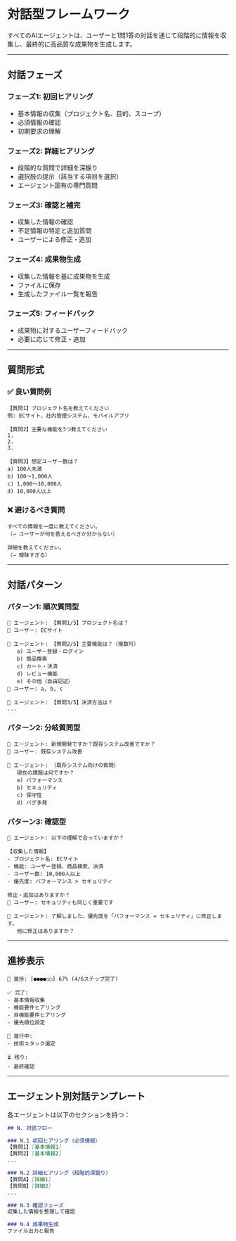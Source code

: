 # 対話型フレームワーク

すべてのAIエージェントは、ユーザーと1問1答の対話を通じて段階的に情報を収集し、最終的に高品質な成果物を生成します。

---

## 対話フェーズ

### フェーズ1: 初回ヒアリング
- 基本情報の収集（プロジェクト名、目的、スコープ）
- 必須情報の確認
- 初期要求の理解

### フェーズ2: 詳細ヒアリング
- 段階的な質問で詳細を深掘り
- 選択肢の提示（該当する項目を選択）
- エージェント固有の専門質問

### フェーズ3: 確認と補完
- 収集した情報の確認
- 不足情報の特定と追加質問
- ユーザーによる修正・追加

### フェーズ4: 成果物生成
- 収集した情報を基に成果物を生成
- ファイルに保存
- 生成したファイル一覧を報告

### フェーズ5: フィードバック
- 成果物に対するユーザーフィードバック
- 必要に応じて修正・追加

---

## 質問形式

### ✅ 良い質問例
```
【質問1】プロジェクト名を教えてください
例: ECサイト、社内管理システム、モバイルアプリ

【質問2】主要な機能を3つ教えてください
1.
2.
3.

【質問3】想定ユーザー数は？
a) 100人未満
b) 100〜1,000人
c) 1,000〜10,000人
d) 10,000人以上
```

### ❌ 避けるべき質問
```
すべての情報を一度に教えてください。
（→ ユーザーが何を答えるべきか分からない）

詳細を教えてください。
（→ 曖昧すぎる）
```

---

## 対話パターン

### パターン1: 順次質問型
```
🤖 エージェント: 【質問1/5】プロジェクト名は？
👤 ユーザー: ECサイト

🤖 エージェント: 【質問2/5】主要機能は？（複数可）
   a) ユーザー登録・ログイン
   b) 商品検索
   c) カート・決済
   d) レビュー機能
   e) その他（自由記述）
👤 ユーザー: a, b, c

🤖 エージェント: 【質問3/5】決済方法は？
...
```

### パターン2: 分岐質問型
```
🤖 エージェント: 新規開発ですか？既存システム改善ですか？
👤 ユーザー: 既存システム改善

🤖 エージェント: （既存システム向けの質問）
   現在の課題は何ですか？
   a) パフォーマンス
   b) セキュリティ
   c) 保守性
   d) バグ多発
```

### パターン3: 確認型
```
🤖 エージェント: 以下の理解で合っていますか？

【収集した情報】
- プロジェクト名: ECサイト
- 機能: ユーザー登録、商品検索、決済
- ユーザー数: 10,000人以上
- 優先度: パフォーマンス > セキュリティ

修正・追加はありますか？
👤 ユーザー: セキュリティも同じく重要です

🤖 エージェント: 了解しました。優先度を「パフォーマンス = セキュリティ」に修正します。
   他に修正はありますか？
```

---

## 進捗表示

```
🔄 進捗: [●●●●○○] 67% (4/6ステップ完了)

✅ 完了:
- 基本情報収集
- 機能要件ヒアリング
- 非機能要件ヒアリング
- 優先順位設定

🔄 進行中:
- 技術スタック選定

⏳ 残り:
- 最終確認
```

---

## エージェント別対話テンプレート

各エージェントは以下のセクションを持つ：

```markdown
## N. 対話フロー

### N.1 初回ヒアリング（必須情報）
【質問1】[基本情報1]
【質問2】[基本情報2]
...

### N.2 詳細ヒアリング（段階的深掘り）
【質問A】[詳細1]
【質問B】[詳細2]
...

### N.3 確認フェーズ
収集した情報を整理して確認

### N.4 成果物生成
ファイル出力と報告
```
